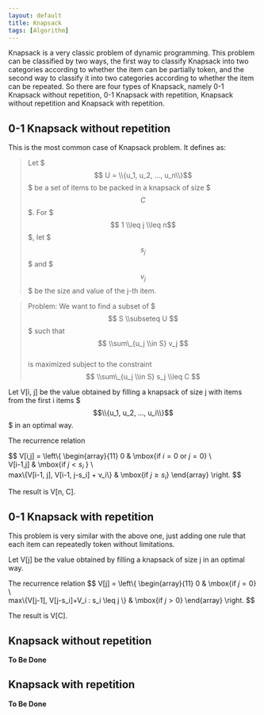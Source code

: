 ```yaml
---
layout: default
title: Knapsack
tags: [Algorithm]
---
```


Knapsack is a very classic problem of dynamic programming. This problem can be classified by two ways, the first  way to classify Knapsack into two categories according to whether the item can be partially token, and the second way to classify it into two categories according to whether the item can be repeated. So there are four types of Knapsack, namely 0-1 Knapsack without repetition, 0-1 Knapsack with repetition, Knapsack without repetition and Knapsack with repetition.

## 0-1 Knapsack without repetition

This is the most common case of Knapsack problem. It defines as:

> Let $$$ U = \\{u_1, u_2, …, u_n\\}$$$ be a set of items to be packed in a knapsack of size $$$C$$$. For $$$ 1 \\leq j \\leq n$$$, let $$$ s_j $$$ and $$$ v_j $$$ be the size and value of the j-th item.

> Problem: We want to find a subset of $$$ S \\subseteq U $$$ such that  
> $$ \\sum\_{u_j \\in S} v_j $$  
> is maximized subject to the constraint  
> $$ \\sum\_{u_j \\in S} s_j \\leq C $$

Let V\[i, j\] be the value obtained by filling a knapsack of size j with items from the first i items $$$\\{u_1, u_2, …, u_i\\}$$$ in an optimal way.

The recurrence relation

$$ V\[i,j\] = \left\\{ \begin{array}{11}
0 & \mbox{if $i=0$ or $j=0$}  \\\
V\[i-1,j\] & \mbox{if $j \lt s_i$ } \\\
max\\{V\[i-1, j\], V\[i-1, j-s_i\] + v_i\\} & \mbox{if $j \geq s_i$}
\end{array} \right. $$

The result is V\[n, C\].

## 0-1 Knapsack with repetition

This problem is very similar with the above one, just adding one rule that each item can repeatedly token without limitations.

Let V\[j\] be the value obtained by filling a knapsack of size j in an optimal way.

The recurrence relation
$$ V\[j\] = \left\\{ \begin{array}{11}
0 & \mbox{if $j=0$} \\\
max\\{V\[j-1\], V\[j-s_i\]+V_i : s_i \leq j  \\} & \mbox{if $j \gt 0$}
\end{array} \right. $$

The result is V\[C\].

## Knapsack without repetition

**To Be Done**

## Knapsack with repetition

**To Be Done**